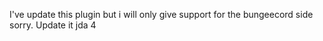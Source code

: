 I've update this plugin but i will only give support for the bungeecord side sorry.
Update it jda 4
